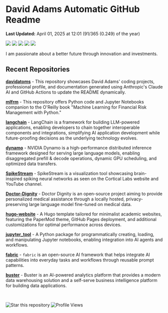 # David Adams Automatic GitHub Readme

<p align="left"><b>Last Updated:</b> <!-- last_updated starts -->April 01, 2025 at 12:01 (91/365 (0.249) of the year)<!-- last_updated ends -->
</p>

<p align="left">
  <img src="https://img.shields.io/badge/Python-3776AB?style=flat&logo=python&logoColor=white" />
  <img src="https://img.shields.io/badge/Go-00ADD8?style=flat&logo=go&logoColor=white" />
  <img src="https://img.shields.io/badge/Rust-000000?style=flat&logo=rust&logoColor=white" />
  <img src="https://img.shields.io/badge/React-20232A?style=flat&logo=react&logoColor=61DAFB" />
  <img src="https://img.shields.io/badge/Bash-4EAA25?style=flat&logo=gnu-bash&logoColor=white" />
</p>

I am passionate about a better future through innovation and investments. 

## Recent Repositories
<!-- recent_repos starts -->
[**davidatoms**](https://github.com/davidatoms/davidatoms) - This repository showcases David Adams' coding projects, professional profile, and documentation generated using Anthropic's Claude AI and GitHub Actions to update the README dynamically.

[**mlfrm**](https://github.com/davidatoms/mlfrm) - This repository offers Python code and Jupyter Notebooks companion to the O'Reilly book "Machine Learning for Financial Risk Management with Python."

[**langchain**](https://github.com/davidatoms/langchain) - LangChain is a framework for building LLM-powered applications, enabling developers to chain together interoperable components and integrations, simplifying AI application development while future-proofing decisions as the underlying technology evolves.

[**dynamo**](https://github.com/davidatoms/dynamo) - NVIDIA Dynamo is a high-performance distributed inference framework designed for serving large language models, enabling disaggregated prefill & decode operations, dynamic GPU scheduling, and optimized data transfers.

[**SpikeStream**](https://github.com/davidatoms/SpikeStream) - SpikeStream is a visualization tool showcasing brain-inspired spiking neural networks as seen on the Cortical Labs website and YouTube channel.

[**Doctor-Dignity**](https://github.com/davidatoms/Doctor-Dignity) - Doctor Dignity is an open-source project aiming to provide personalized medical assistance through a locally hosted, privacy-preserving large language model fine-tuned on medical data.

[**hugo-website**](https://github.com/davidatoms/hugo-website) - A Hugo template tailored for minimalist academic websites, featuring the PaperMod theme, GitHub Pages deployment, and additional customizations for optimal performance across devices.

[**jupyter_tool**](https://github.com/davidatoms/jupyter_tool) - A Python package for programmatically creating, loading, and manipulating Jupyter notebooks, enabling integration into AI agents and workflows.

[**fabric**](https://github.com/davidatoms/fabric) - `fabric` is an open-source AI framework that helps integrate AI capabilities into everyday tasks and workflows through reusable prompt patterns.

[**buster**](https://github.com/davidatoms/buster) - Buster is an AI-powered analytics platform that provides a modern data warehousing solution and a self-serve business intelligence platform for building data applications.
<!-- recent_repos ends -->

<br>

![Star this repository](https://img.shields.io/badge/Star%20this%20repository-FFDD00?style=flat&logo=github&logoColor=white)
![Profile Views](https://komarev.com/ghpvc/?username=davidatoms&style=flat&color=blue&label=Views)
